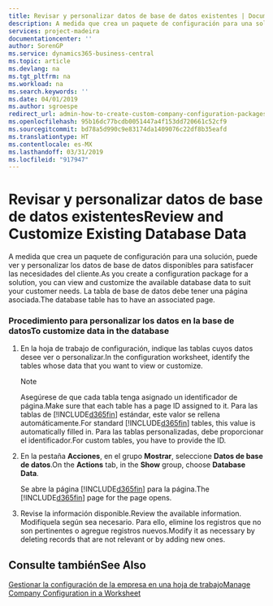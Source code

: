 ```yaml
---
title: Revisar y personalizar datos de base de datos existentes | Documentos de Microsoft
description: A medida que crea un paquete de configuración para una solución, puede ver y personalizar los datos de base de datos disponibles para satisfacer las necesidades del cliente. La tabla de base de datos debe tener una página asociada.
services: project-madeira
documentationcenter: ''
author: SorenGP
ms.service: dynamics365-business-central
ms.topic: article
ms.devlang: na
ms.tgt_pltfrm: na
ms.workload: na
ms.search.keywords: ''
ms.date: 04/01/2019
ms.author: sgroespe
redirect_url: admin-how-to-create-custom-company-configuration-packages
ms.openlocfilehash: 95b16dc77bcdb0051447a4f153dd720661c52cf9
ms.sourcegitcommit: bd78a5d990c9e83174da1409076c22df8b35eafd
ms.translationtype: HT
ms.contentlocale: es-MX
ms.lasthandoff: 03/31/2019
ms.locfileid: "917947"
---
```

# <a name="review-and-customize-existing-database-data"></a><span data-ttu-id="16444-104">Revisar y personalizar datos de base de datos existentes</span><span class="sxs-lookup"><span data-stu-id="16444-104">Review and Customize Existing Database Data</span></span>
<span data-ttu-id="16444-105">A medida que crea un paquete de configuración para una solución, puede ver y personalizar los datos de base de datos disponibles para satisfacer las necesidades del cliente.</span><span class="sxs-lookup"><span data-stu-id="16444-105">As you create a configuration package for a solution, you can view and customize the available database data to suit your customer needs.</span></span> <span data-ttu-id="16444-106">La tabla de base de datos debe tener una página asociada.</span><span class="sxs-lookup"><span data-stu-id="16444-106">The database table has to have an associated page.</span></span>  

### <a name="to-customize-data-in-the-database"></a><span data-ttu-id="16444-107">Procedimiento para personalizar los datos en la base de datos</span><span class="sxs-lookup"><span data-stu-id="16444-107">To customize data in the database</span></span>  

1.  <span data-ttu-id="16444-108">En la hoja de trabajo de configuración, indique las tablas cuyos datos desee ver o personalizar.</span><span class="sxs-lookup"><span data-stu-id="16444-108">In the configuration worksheet, identify the tables whose data that you want to view or customize.</span></span>  

    > [!NOTE]  
    >  <span data-ttu-id="16444-109">Asegúrese de que cada tabla tenga asignado un identificador de página.</span><span class="sxs-lookup"><span data-stu-id="16444-109">Make sure that each table has a page ID assigned to it.</span></span> <span data-ttu-id="16444-110">Para las tablas de [!INCLUDE[d365fin](includes/d365fin_md.md)] estándar, este valor se rellena automáticamente.</span><span class="sxs-lookup"><span data-stu-id="16444-110">For standard [!INCLUDE[d365fin](includes/d365fin_md.md)] tables, this value is automatically filled in.</span></span> <span data-ttu-id="16444-111">Para las tablas personalizadas, debe proporcionar el identificador.</span><span class="sxs-lookup"><span data-stu-id="16444-111">For custom tables, you have to provide the ID.</span></span>  

2.  <span data-ttu-id="16444-112">En la pestaña **Acciones**, en el grupo **Mostrar**, seleccione **Datos de base de datos**.</span><span class="sxs-lookup"><span data-stu-id="16444-112">On the **Actions** tab, in the **Show** group, choose **Database Data**.</span></span>  

     <span data-ttu-id="16444-113">Se abre la página [!INCLUDE[d365fin](includes/d365fin_md.md)] para la página.</span><span class="sxs-lookup"><span data-stu-id="16444-113">The [!INCLUDE[d365fin](includes/d365fin_md.md)] page for the page opens.</span></span>  

3.  <span data-ttu-id="16444-114">Revise la información disponible.</span><span class="sxs-lookup"><span data-stu-id="16444-114">Review the available information.</span></span> <span data-ttu-id="16444-115">Modifíquela según sea necesario. Para ello, elimine los registros que no son pertinentes o agregue registros nuevos.</span><span class="sxs-lookup"><span data-stu-id="16444-115">Modify it as necessary by deleting records that are not relevant or by adding new ones.</span></span>  

## <a name="see-also"></a><span data-ttu-id="16444-116">Consulte también</span><span class="sxs-lookup"><span data-stu-id="16444-116">See Also</span></span>  
 [<span data-ttu-id="16444-117">Gestionar la configuración de la empresa en una hoja de trabajo</span><span class="sxs-lookup"><span data-stu-id="16444-117">Manage Company Configuration in a Worksheet</span></span>](admin-how-to-manage-company-configuration-in-a-worksheet.md)
